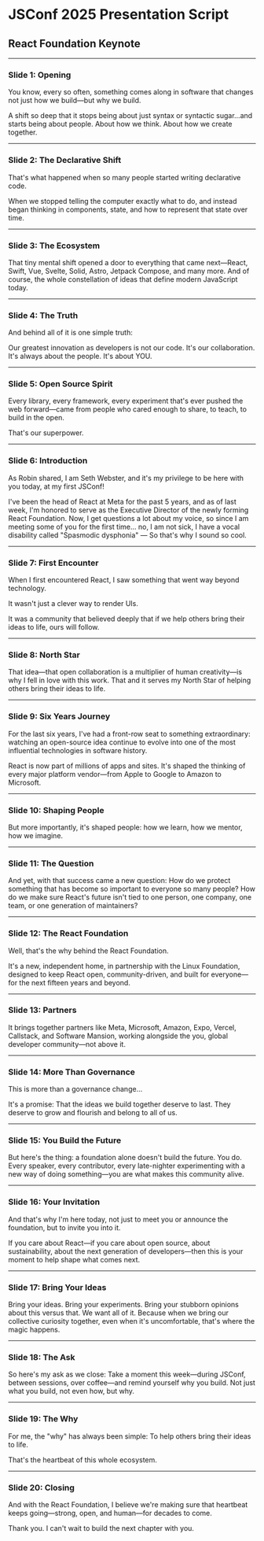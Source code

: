 # JSConf 2025 Presentation Script
## React Foundation Keynote

---

### Slide 1: Opening
You know, every so often, something comes along in software that changes not just how we build—but why we build.

A shift so deep that it stops being about just syntax or syntactic sugar…and starts being about people. About how we think. About how we create together.

---

### Slide 2: The Declarative Shift
That's what happened when so many people started writing declarative code.

When we stopped telling the computer exactly what to do, and instead began thinking in components, state, and how to represent that state over time.

---

### Slide 3: The Ecosystem
That tiny mental shift opened a door to everything that came next—React, Swift, Vue, Svelte, Solid, Astro, Jetpack Compose, and many more. And of course, the whole constellation of ideas that define modern JavaScript today.

---

### Slide 4: The Truth
And behind all of it is one simple truth:

Our greatest innovation as developers is not our code. It's our collaboration. It's always about the people. It's about YOU.

---

### Slide 5: Open Source Spirit
Every library, every framework, every experiment that's ever pushed the web forward—came from people who cared enough to share, to teach, to build in the open.

That's our superpower.

---

### Slide 6: Introduction
As Robin shared, I am Seth Webster, and it's my privilege to be here with you today, at my first JSConf!

I've been the head of React at Meta for the past 5 years, and as of last week, I'm honored to serve as the Executive Director of the newly forming React Foundation. Now, I get questions a lot about my voice, so since I am meeting some of you for the first time… no, I am not sick, I have a vocal disability called "Spasmodic dysphonia" — So that's why I sound so cool.

---

### Slide 7: First Encounter
When I first encountered React, I saw something that went way beyond technology.

It wasn't just a clever way to render UIs.

It was a community that believed deeply that if we help others bring their ideas to life, ours will follow.

---

### Slide 8: North Star
That idea—that open collaboration is a multiplier of human creativity—is why I fell in love with this work. That and it serves my North Star of helping others bring their ideas to life.

---

### Slide 9: Six Years Journey
For the last six years, I've had a front-row seat to something extraordinary: watching an open-source idea continue to evolve into one of the most influential technologies in software history.

React is now part of millions of apps and sites. It's shaped the thinking of every major platform vendor—from Apple to Google to Amazon to Microsoft.

---

### Slide 10: Shaping People
But more importantly, it's shaped people: how we learn, how we mentor, how we imagine.

---

### Slide 11: The Question
And yet, with that success came a new question:
How do we protect something that has become so important to everyone so many people?
How do we make sure React's future isn't tied to one person, one company, one team, or one generation of maintainers?

---

### Slide 12: The React Foundation
Well, that's the why behind the React Foundation.

It's a new, independent home, in partnership with the Linux Foundation, designed to keep React open, community-driven, and built for everyone—for the next fifteen years and beyond.

---

### Slide 13: Partners
It brings together partners like Meta, Microsoft, Amazon, Expo, Vercel, Callstack, and Software Mansion, working alongside the you, global developer community—not above it.

---

### Slide 14: More Than Governance
This is more than a governance change…

It's a promise:
That the ideas we build together deserve to last.
They deserve to grow and flourish and belong to all of us.

---

### Slide 15: You Build the Future
But here's the thing: a foundation alone doesn't build the future. You do.
Every speaker, every contributor, every late-nighter experimenting with a new way of doing something—you are what makes this community alive.

---

### Slide 16: Your Invitation
And that's why I'm here today, not just to meet you or announce the foundation, but to invite you into it.

If you care about React—if you care about open source, about sustainability, about the next generation of developers—then this is your moment to help shape what comes next.

---

### Slide 17: Bring Your Ideas
Bring your ideas. Bring your experiments. Bring your stubborn opinions about this versus that. We want all of it.
Because when we bring our collective curiosity together, even when it's uncomfortable, that's where the magic happens.

---

### Slide 18: The Ask
So here's my ask as we close:
Take a moment this week—during JSConf, between sessions, over coffee—and remind yourself why you build.
Not just what you build, not even how, but why.

---

### Slide 19: The Why
For me, the "why" has always been simple:
To help others bring their ideas to life.

That's the heartbeat of this whole ecosystem.

---

### Slide 20: Closing
And with the React Foundation, I believe we're making sure that heartbeat keeps going—strong, open, and human—for decades to come.

Thank you.
I can't wait to build the next chapter with you.
